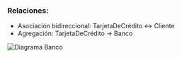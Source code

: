 ### Relaciones:

- Asociación bidireccional: TarjetaDeCrédito ↔ Cliente
- Agregación: TarjetaDeCrédito → Banco


![Diagrama Banco](http://www.plantuml.com/plantuml/png/VOunQWCn44LxdKAetoBj4iAIpGqIKgMP7Kqs4wGHZAGgv5G-WYzcYpMopOAd6lxdFVwK2sYfCHWCaBFz0Fsb0cyqAtakoVuPUxv1QYHDetqloh9ksJVX3toI84ScATVM_9kBRWwjeMv9SL6wjtZX7dJk5GJJ8mehbrjijzizEViy32_jwJD6wo0dP40-7kHB5lQiXCX98BYz93N1jgMXgzAweSvC9Bx6S080)

